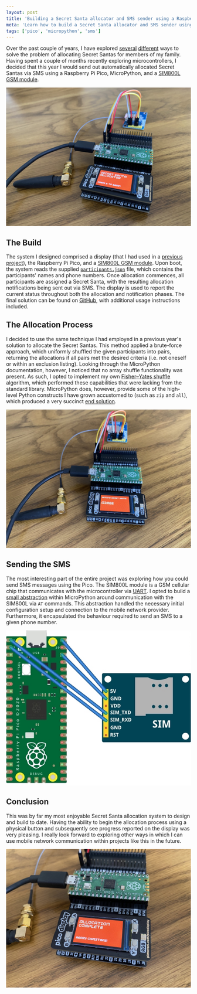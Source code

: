 ```yaml
---
layout: post
title: 'Building a Secret Santa allocator and SMS sender using a Raspberry Pi Pico/MicroPython and SIM800L module'
meta: 'Learn how to build a Secret Santa allocator and SMS sender using a Raspberry Pi Pico, MicroPython, and a SIM800L module.'
tags: ['pico', 'micropython', 'sms']
---
```


Over the past couple of years, I have explored [several](../../2019/2019-02-09-allocating-secret-santas-with-a-substitution-cipher-using-clojure/index.md) [different](../../2020/2020-10-23-allocating-and-notifying-secret-santas-via-email-using-clojure/index.md) ways to solve the problem of allocating Secret Santas for members of my family.
Having spent a couple of months recently exploring microcontrollers, I decided that this year I would send out automatically allocated Secret Santas via SMS using a Raspberry Pi Pico, MicroPython, and a [SIM800L GSM module](https://lastminuteengineers.com/sim800l-gsm-module-arduino-tutorial/).

<!--more-->

![](begin.jpg)

## The Build

The system I designed comprised a display (that I had used in a [previous project](../2021-10-20-building-a-2fa-totp-generator-using-a-raspberry-pi-pico-and-micropython/index.md)), the Raspberry Pi Pico, and a [SIM800L GSM module](https://lastminuteengineers.com/sim800l-gsm-module-arduino-tutorial/).
Upon boot, the system reads the supplied [`participants.json`](https://github.com/eddmann/pico-secret-santa/blob/main/participants.json.example) file, which contains the participants' names and phone numbers.
Once allocation commences, all participants are assigned a Secret Santa, with the resulting allocation notifications being sent out via SMS.
The display is used to report the current status throughout both the allocation and notification phases.
The final solution can be found on [GitHub](https://github.com/eddmann/pico-secret-santa), with additional usage instructions included.

## The Allocation Process

I decided to use the same technique I had employed in a previous year's solution to allocate the Secret Santas.
This method applied a brute-force approach, which uniformly shuffled the given participants into pairs, returning the allocations if all pairs met the desired criteria (i.e. not oneself or within an exclusion listing).
Looking through the MicroPython documentation, however, I noticed that no array shuffle functionality was present.
As such, I opted to implement my own [Fisher–Yates shuffle](https://en.wikipedia.org/wiki/Fisher%E2%80%93Yates_shuffle) algorithm, which performed these capabilities that were lacking from the standard library.
MicroPython does, however, provide some of the high-level Python constructs I have grown accustomed to (such as `zip` and `all`), which produced a very succinct [end solution](https://github.com/eddmann/pico-secret-santa/blob/main/allocator.py).

![](allocation.jpg)

## Sending the SMS

The most interesting part of the entire project was exploring how you could send SMS messages using the Pico.
The SIM800L module is a GSM cellular chip that communicates with the microcontroller via [UART](https://docs.micropython.org/en/latest/library/machine.UART.html).
I opted to build a [small abstraction](https://github.com/eddmann/pico-secret-santa/blob/main/sim800l.py) within MicroPython around communication with the SIM800L via `AT` commands.
This abstraction handled the necessary initial configuration setup and connection to the mobile network provider.
Furthermore, it encapsulated the behaviour required to send an SMS to a given phone number.

![](breadboard.jpg)

## Conclusion

This was by far my most enjoyable Secret Santa allocation system to design and build to date.
Having the ability to begin the allocation process using a physical button and subsequently see progress reported on the display was very pleasing.
I really look forward to exploring other ways in which I can use mobile network communication within projects like this in the future.

![](complete.jpg)
